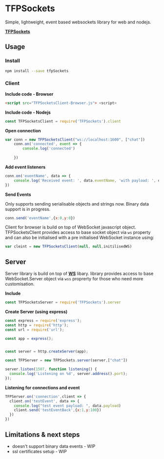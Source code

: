 # TFPSockets
Simple, lightweight, event based websockets library for web and nodejs.

[**TFPSockets**](https://github.com/vbaicu/TFPSockets)

## Usage


### Install

```bash
npm install --save tfpSockets
```

### Client

**Include code - Browser**

```html 
<script src="TFPSocketsClient-Browser.js"> <script>
```

**Include code - Nodejs**

```javascript
const TFPSocketsClient = require('TFPSockets').client
```

**Open connection**

```javascript 
var conn = new TFPSocketsClient("ws://localhost:1600", ["chat"])
    conn.on('connected', event => {
        console.log('connected')
       
    })
```

**Add event listeners**
```javascript
conn.on('eventName', data => {
    console.log('Received event: ', data.eventName, 'with payload: ', data.payload)
})
```
**Send Events**

Only supports sending serialisable objects and strings now. 
Binary data support is in progress.

```javascript
conn.send('eventName',{x:0,y:0})
```

Client for browser is build on top of WebSocket javascript object. TFPSocketsClient provides access to base socket object via `ws` property and can also be initialised with a pre initialised WebSocket instance using: 
```javascript
var cleint = new TFPSocketsClient(null, null,initilisedWS)
```

## Server
Server library is build on top of [**WS**](https://github.com/websockets/ws) libary. library provides access to base WebSocket.Server object via `wss` proprerty for those who need more customisation.

**Include**

```javascript
const TFPSocketsServer = require('TFPSockets').server
```

**Create Server (using express)**

```javascript
const express = require('express');
const http = require('http');
const url = require('url');

const app = express();


const server = http.createServer(app);

const TFPServer = new TFPSockets.server(server,["chat"])

server.listen(1507, function listening() {
  console.log('Listening on %d', server.address().port);
});
```

**Listening for connections and event**
```javascript
TFPServer.on('connection',client => {
  client.on('testEvent', data => {
    console.log("test event payload: ", data.payload)
    client.send('testEventBack',{x:1,y:100})
  })
})
```

## Limitations & next steps
* doesn't support binary data events - WIP
* ssl certificates setup - WIP

